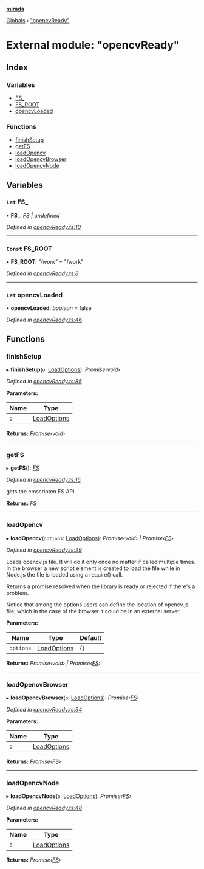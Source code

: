 **[mirada](../README.md)**

[Globals](../README.md) › ["opencvReady"](_opencvready_.md)

# External module: "opencvReady"

## Index

### Variables

* [FS_](_opencvready_.md#let-fs_)
* [FS_ROOT](_opencvready_.md#const-fs_root)
* [opencvLoaded](_opencvready_.md#let-opencvloaded)

### Functions

* [finishSetup](_opencvready_.md#finishsetup)
* [getFS](_opencvready_.md#getfs)
* [loadOpencv](_opencvready_.md#loadopencv)
* [loadOpencvBrowser](_opencvready_.md#loadopencvbrowser)
* [loadOpencvNode](_opencvready_.md#loadopencvnode)

## Variables

### `Let` FS_

• **FS_**: *[FS](../interfaces/_types_emscripten_.fs.md) | undefined*

*Defined in [opencvReady.ts:10](https://github.com/cancerberoSgx/mirada/blob/9d9803d/mirada/src/opencvReady.ts#L10)*

___

### `Const` FS_ROOT

• **FS_ROOT**: *"/work"* = "/work"

*Defined in [opencvReady.ts:8](https://github.com/cancerberoSgx/mirada/blob/9d9803d/mirada/src/opencvReady.ts#L8)*

___

### `Let` opencvLoaded

• **opencvLoaded**: *boolean* = false

*Defined in [opencvReady.ts:46](https://github.com/cancerberoSgx/mirada/blob/9d9803d/mirada/src/opencvReady.ts#L46)*

## Functions

###  finishSetup

▸ **finishSetup**(`o`: [LoadOptions](../interfaces/_types_mirada_.loadoptions.md)): *Promise‹void›*

*Defined in [opencvReady.ts:85](https://github.com/cancerberoSgx/mirada/blob/9d9803d/mirada/src/opencvReady.ts#L85)*

**Parameters:**

Name | Type |
------ | ------ |
`o` | [LoadOptions](../interfaces/_types_mirada_.loadoptions.md) |

**Returns:** *Promise‹void›*

___

###  getFS

▸ **getFS**(): *[FS](../interfaces/_types_emscripten_.fs.md)*

*Defined in [opencvReady.ts:15](https://github.com/cancerberoSgx/mirada/blob/9d9803d/mirada/src/opencvReady.ts#L15)*

gets the emscripten FS API

**Returns:** *[FS](../interfaces/_types_emscripten_.fs.md)*

___

###  loadOpencv

▸ **loadOpencv**(`options`: [LoadOptions](../interfaces/_types_mirada_.loadoptions.md)): *Promise‹void› | Promise‹[FS](../interfaces/_types_emscripten_.fs.md)›*

*Defined in [opencvReady.ts:29](https://github.com/cancerberoSgx/mirada/blob/9d9803d/mirada/src/opencvReady.ts#L29)*

Loads opencv.js file. It will do it only once no matter if called multiple times.
In the browser a new script element is created to load the file while in Node.js
the file is loaded using a require() call.

Returns a promise resolved when the library is ready or rejected if there's a problem.

Notice that among the options users can define the location of opencv.js file, which
in the case of the browser it could be in an external server.

**Parameters:**

Name | Type | Default |
------ | ------ | ------ |
`options` | [LoadOptions](../interfaces/_types_mirada_.loadoptions.md) |  {} |

**Returns:** *Promise‹void› | Promise‹[FS](../interfaces/_types_emscripten_.fs.md)›*

___

###  loadOpencvBrowser

▸ **loadOpencvBrowser**(`o`: [LoadOptions](../interfaces/_types_mirada_.loadoptions.md)): *Promise‹[FS](../interfaces/_types_emscripten_.fs.md)›*

*Defined in [opencvReady.ts:94](https://github.com/cancerberoSgx/mirada/blob/9d9803d/mirada/src/opencvReady.ts#L94)*

**Parameters:**

Name | Type |
------ | ------ |
`o` | [LoadOptions](../interfaces/_types_mirada_.loadoptions.md) |

**Returns:** *Promise‹[FS](../interfaces/_types_emscripten_.fs.md)›*

___

###  loadOpencvNode

▸ **loadOpencvNode**(`o`: [LoadOptions](../interfaces/_types_mirada_.loadoptions.md)): *Promise‹[FS](../interfaces/_types_emscripten_.fs.md)›*

*Defined in [opencvReady.ts:48](https://github.com/cancerberoSgx/mirada/blob/9d9803d/mirada/src/opencvReady.ts#L48)*

**Parameters:**

Name | Type |
------ | ------ |
`o` | [LoadOptions](../interfaces/_types_mirada_.loadoptions.md) |

**Returns:** *Promise‹[FS](../interfaces/_types_emscripten_.fs.md)›*
